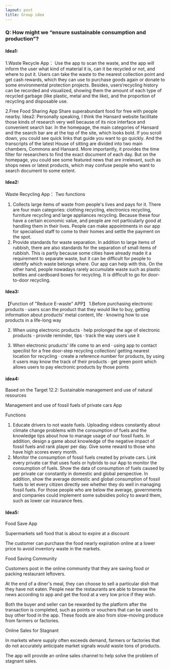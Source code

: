 ```yaml
---
layout: post
title: Group idea
---
```


### Q: How might we “ensure sustainable consumption and production”?

#### Idea1: 
1.Waste Recycle App：
Use the app to scan the waste, and the app will inform the user what kind of material it is, can it be recycled or not, and where to put it. Users can take the waste to the nearest collection point and get cash rewards, which they can use to purchase goods again or donate to some environmental protection projects. Besides, users’recycling history can be recorded and visualized, showing them the amount of each type of recycled garbage (like plastic, metal and the like), and the proportion of recycling and disposable use.

2.Free Food Sharing App
Share superabundant food for free with people nearby.
Idea2: Personally speaking, I think the Hansard website facilitate those kinds of research very well because of its nice interface and convenient search bar. In the homepage, the main categories of Hansard and the search bar are at the top of the site, which looks bold. If you scroll down, you could see quick links that guide you want to go quickly. And the transcripts of the latest House of sitting are divided into two main chambers, Commons and Hansard. More importantly, it provides the time filter for researchers to find the exact document of each day. But on the homepage, you could see some featured news that are irrelevant, such as shops news or latest products, which may confuse people who want to search document to some extent.


#### Idea2:
Waste Recycling App：
Two functions
1. Collects large items of waste from people's lives and pays for it. There are four main categories: clothing recycling, electronics recycling, furniture recycling and large appliances recycling. Because these four have a certain economic value, and people are not particularly good at handling them in their lives. People can make appointments in our app for specialised staff to come to their homes and settle the payment on the spot.
2. Provide standards for waste separation. In addition to large items of rubbish, there are also standards for the separation of small items of rubbish. This is partly because some cities have already made it a requirement to separate waste, but it can be difficult for people to identify which waste belongs where. Our app can help with this. On the other hand, people nowadays rarely accumulate waste such as plastic bottles and cardboard boxes for recycling. It is difficult to go for door-to-door recycling.

#### Idea3:
【Function of "Reduce E-waste" APP】
1.Before purchasing electronic products
· users scan the product that they would like to buy, getting information about products' metal content, life 
· knowing how to use products in a life-long way


2. When using electronic products
· help prolonged the age of electronic products - provide reminder, tips
· track the way users use it


3. When electronic pruducts' life come to an end
· using app to contact specilist for a free door-step recycling collection/ getting nearest location for recycling
· create a reference number for products, by using it users may know the track of their products
· get green point which allows users to pay electronic products by those points

#### idea4:
Based on the Target 12.2: Sustainable management and use of natural resources

Management and use of fossil fuels of private cars App

Functions 

1. Educate drivers to not waste fuels. Uploading videos constantly about climate change problems with the consumption of fuels and the knowledge tips about how to manage usage of our fossil fuels. In addition, design a game about knowledge of the negative impact of fossil fuels and rank player per day. Give some reward to those who have high scores every month.
2. Monitor the consumption of fossil fuels created by private cars. Link every private car that uses fuels or hybrids to our App to monitor the consumption of fuels. Show the data of consumption of fuels caused by per private car constantly in domestic and global perspective. In addition, show the average domestic and global consumption of fossil fuels to let every citizen directly see whether they do well in managing fossil fuels. For those people who are below the average, governments and companies could implement some subsidies policy to award them, such as lower car insurance fees.

#### Idea5:
Food Save App

Supermarkets sell food that is about to expire at a discount

The customer can purchase the food nearly expiration online at a lower price to avoid inventory waste in the markets.

Food Saving Community

Customers post in the online community that they are saving food or packing restaurant leftovers.

At the end of a diner's meal, they can choose to sell a particular dish that they have not eaten. People near the restaurants are able to browse the news  according to app and get the food at a very low price if they wish.

Both the buyer and seller can be rewarded by the platform after the transaction is completed, such as points or vouchers that can be used to buy other food in the app. These foods are also from slow-moving produce from farmers or factories.

Online Sales for Stagnant

In markets where supply often exceeds demand, farmers or factories that do not accurately anticipate market signals would waste tons of products.

The app will provide an online sales channel to help solve the problem of stagnant sales.
